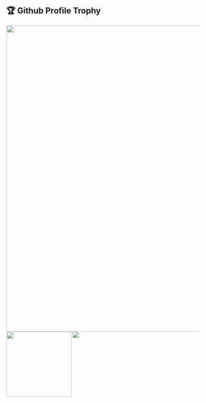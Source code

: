 <h2>🏆 Github Profile Trophy</h2>
<a href="https://github.com/ryo-ma/github-profile-trophy">
  <img width=800 src="https://github-profile-trophy.vercel.app/?username=rta-technology&theme=onedark&no-frame=true&column=7" />
</a>
<a href="https://github.com/anuraghazra/github-readme-stats">
  <img height="170" align="left" src="https://github-readme-stats.vercel.app/api?username=RTa-technology&count_private=true&theme=onedark&hide_border=true" />
  <img src="https://github-readme-stats.vercel.app/api/top-langs/?username=RTa-technology&layout=compact&theme=onedark&hide_border=true&hide=css,html&langs_count=5" />
</a>
